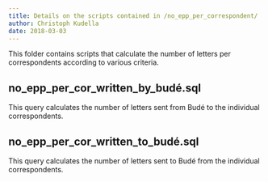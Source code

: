 ```yaml
---
title: Details on the scripts contained in /no_epp_per_correspondent/
author: Christoph Kudella
date: 2018-03-03
---
```

This folder contains scripts that calculate the number of letters per correspondents according to various criteria.

## no_epp_per_cor_written_by_budé.sql
This query calculates the number of letters sent from Budé to the individual correspondents.

## no_epp_per_cor_written_to_budé.sql
This query calculates the number of letters sent to Budé from the individual correspondents.
